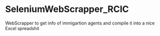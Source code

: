 # SeleniumWebScrapper_RCIC
WebScrapper to get info of immigartion agents and compile it into a nice Excel spreadshit
